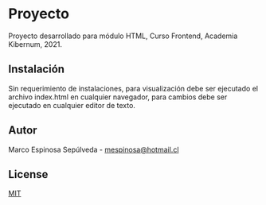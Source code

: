 # Proyecto
Proyecto desarrollado para módulo HTML, Curso Frontend, Academia Kibernum, 2021.

## Instalación
Sin requerimiento de instalaciones, para visualización debe ser ejecutado el archivo index.html en cualquier navegador, 
para cambios debe ser ejecutado en cualquier editor de texto. 

## Autor
Marco Espinosa Sepúlveda - mespinosa@hotmail.cl

## License
[MIT](https://choosealicense.com/licenses/mit/)